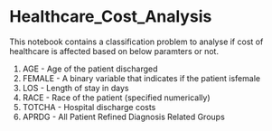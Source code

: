 # Healthcare_Cost_Analysis

This notebook contains a classification problem to analyse if cost of healthcare is affected based on below paramters or not.

1. AGE - Age of the patient discharged
2. FEMALE - A binary variable that indicates if the patient isfemale
3. LOS - Length of stay in days
4. RACE - Race of the patient (specified numerically)
5. TOTCHA - Hospital discharge costs
6. APRDG - All Patient Refined Diagnosis Related Groups
